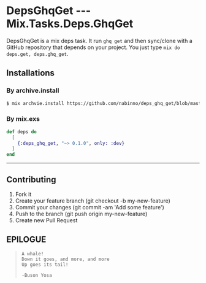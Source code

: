 # DepsGhqGet --- Mix.Tasks.Deps.GhqGet
DepsGhqGet is a mix deps task. It run `ghq get` and then sync/clone with a GitHub repository that depends on your
project. You just type `mix do deps.get, deps.ghq_get`.

## Installations
### By archive.install
```sh
$ mix archvie.install https://github.com/nabinno/deps_ghq_get/blob/master/archives/deps_ghq_get-0.1.0.ez
```

### By mix.exs
```elixir
def deps do
  [
    {:deps_ghq_get, "~> 0.1.0", only: :dev}
  ]
end
```

---

## Contributing
1. Fork it
2. Create your feature branch (git checkout -b my-new-feature)
3. Commit your changes (git commit -am 'Add some feature')
4. Push to the branch (git push origin my-new-feature)
5. Create new Pull Request

## EPILOGUE
>     A whale!
>     Down it goes, and more, and more
>     Up goes its tail!
>
>     -Buson Yosa
